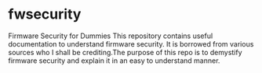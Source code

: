 # fwsecurity
Firmware Security for Dummies
This repository contains useful documentation to understand firmware security. It is borrowed from various sources who I shall be crediting.The purpose of this repo is to demystify firmware security and explain it in an easy to understand manner.


